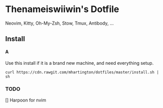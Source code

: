 # Thenameiswiiwin's Dotfile

Neovim, Kitty, Oh-My-Zsh, Stow, Tmux, Antibody, ...

## Install 

#### A
Use this install if it is a brand new machine, and need everything setup.

```
curl https://cdn.rawgit.com/mhartington/dotfiles/master/install.sh | sh
```

### TODO
[] Harpoon for nvim
